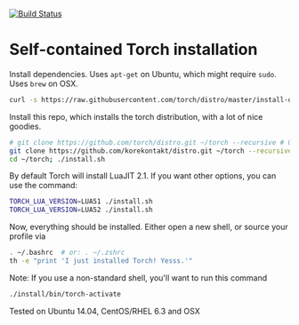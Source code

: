 [![Build Status](https://travis-ci.org/torch/distro.svg?branch=master)](https://travis-ci.org/torch/distro)

Self-contained Torch installation
============

Install dependencies. Uses `apt-get` on Ubuntu, which might require `sudo`. Uses `brew` on OSX.
```sh
curl -s https://raw.githubusercontent.com/torch/distro/master/install-deps | bash
```

Install this repo, which installs the torch distribution, with a lot of nice goodies.
```sh
# git clone https://github.com/torch/distro.git ~/torch --recursive # Official torch
git clone https://github.com/korekontakt/distro.git ~/torch --recursive
cd ~/torch; ./install.sh
```

By default Torch will install LuaJIT 2.1. If you want other options, you can use the command:
```sh
TORCH_LUA_VERSION=LUA51 ./install.sh
TORCH_LUA_VERSION=LUA52 ./install.sh
```

Now, everything should be installed. Either open a new shell, or source your profile via
```sh
. ~/.bashrc  # or: . ~/.zshrc
th -e "print 'I just installed Torch! Yesss.'"
```

Note: If you use a non-standard shell, you'll want to run this command
```sh
./install/bin/torch-activate
```

Tested on Ubuntu 14.04, CentOS/RHEL 6.3 and OSX

